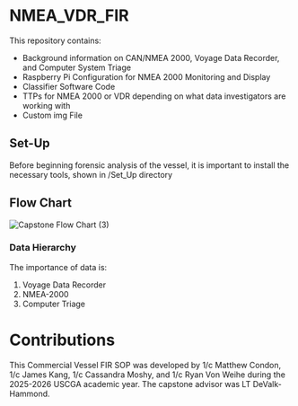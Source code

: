 # NMEA_VDR_FIR
This repository contains:
- Background information on CAN/NMEA 2000, Voyage Data Recorder, and Computer System Triage
- Raspberry Pi Configuration for NMEA 2000 Monitoring and Display
- Classifier Software Code
- TTPs for NMEA 2000 or VDR depending on what data investigators are working with
- Custom img File

## Set-Up
Before beginning forensic analysis of the vessel, it is important to install the necessary tools, shown in /Set_Up directory

## Flow Chart
![Capstone Flow Chart (3)](https://github.com/user-attachments/assets/edf13bd8-1d5a-437a-97f4-34d6ab3b2629)

### Data Hierarchy
The importance of data is:
1. Voyage Data Recorder
2. NMEA-2000
3. Computer Triage

# Contributions
This Commercial Vessel FIR SOP was developed by 1/c Matthew Condon, 1/c James Kang, 1/c Cassandra Moshy, and 1/c Ryan Von Weihe during the 2025-2026 USCGA academic year. The capstone advisor was LT DeValk-Hammond.
